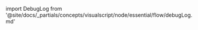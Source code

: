 import DebugLog from '@site/docs/_partials/concepts/visualscript/node/essential/flow/debugLog.md'

<DebugLog />
